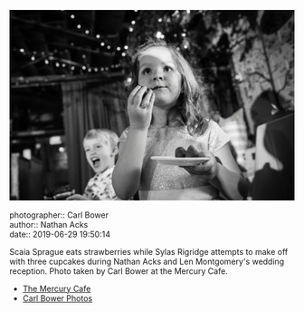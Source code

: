 ![Scaia Sprague eats strawberries](assets/2019-06-29-set-3-the-reception-66.webp)

photographer:: Carl Bower  
author:: Nathan Acks  
date:: 2019-06-29 19:50:14

Scaia Sprague eats strawberries while Sylas Rigridge attempts to make off with three cupcakes during Nathan Acks and Len Montgomery's wedding reception. Photo taken by Carl Bower at the Mercury Cafe.

* [The Mercury Cafe](http://mercurycafe.com)
* [Carl Bower Photos](https://carlbowerphotos.com)
